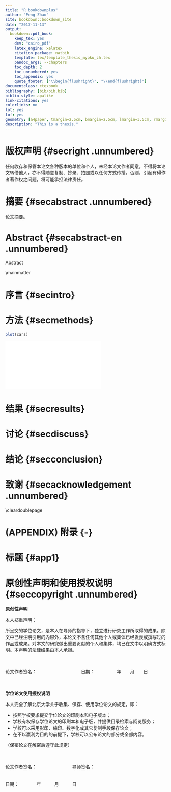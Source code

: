 ```yaml
--- 
title: "R bookdownplus"
author: "Peng Zhao"
site: bookdown::bookdown_site
date: "2017-11-13"
output:
  bookdown::pdf_book:
    keep_tex: yes
    dev: "cairo_pdf"
    latex_engine: xelatex
    citation_package: natbib
    template: tex/template_thesis_mypku_zh.tex
    pandoc_args: --chapters
    toc_depth: 2
    toc_unnumbered: yes
    toc_appendix: yes
    quote_footer: ["\\begin{flushright}", "\\end{flushright}"]
documentclass: ctexbook
bibliography: [bib/bib.bib]
biblio-style: apalike
link-citations: yes
colorlinks: no
lot: yes
lof: yes
geometry: [a4paper, tmargin=2.5cm, bmargin=2.5cm, lmargin=3.5cm, rmargin=2.5cm]
description: "This is a thesis."
---
```




<!--chapter:end:index.Rmd-->

# 版权声明 {#secright .unnumbered}

任何收存和保管本论文各种版本的单位和个人，未经本论文作者同意，不得将本论文转借他人，亦不得随意复制、抄录、拍照或以任何方式传播。否则，引起有碍作者著作权之问题，将可能承担法律责任。

# 摘要 {#secabstract .unnumbered}

论文摘要。

# Abstract {#secabstract-en .unnumbered}

Abstract

\mainmatter

# 序言 {#secintro}

# 方法 {#secmethods}


```r
plot(cars)
```

![](thesis_mypku_zh_files/figure-latex/unnamed-chunk-1-1.pdf)<!-- --> 


# 结果 {#secresults}

# 讨论 {#secdiscuss}

# 结论 {#secconclusion}

# 致谢 {#secacknowledgement .unnumbered}


\cleardoublepage 

# (APPENDIX) 附录 {-}

# 标题 {#app1}

# 原创性声明和使用授权说明 {#seccopyright .unnumbered}


**原创性声明**

本人郑重声明：

所呈交的学位论文，是本人在导师的指导下，独立进行研究工作所取得的成果。除文中已经注明引用的内容外，本论文不含任何其他个人或集体已经发表或撰写过的作品或成果。对本文的研究做出重要贡献的个人和集体，均已在文中以明确方式标明。本声明的法律结果由本人承担。

　　


论文作者签名：　　　　　　　　　　日期：　　　　　年　　月　　日


　　



**学位论文使用授权说明**

本人完全了解北京大学关于收集、保存、使用学位论文的规定，即：

- 按照学校要求提交学位论文的印刷本和电子版本；
- 学校有权保存学位论文的印刷本和电子版，并提供目录检索与阅览服务；
- 学校可以采用影印、缩印、数字化或其它复制手段保存论文；
- 在不以赢利为目的的前提下，学校可以公布论文的部分或全部内容。

（保密论文在解密后遵守此规定）

　　


论文作者签名：　　　　　　　　导师签名： 　　　　　　　　　　　　　　          
　　
　　

日期：　　　　年　　　月　　　日



<!--chapter:end:body.Rmd-->

